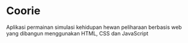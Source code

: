 # Coorie
Aplikasi permainan simulasi kehidupan hewan peliharaan  berbasis web yang dibangun menggunakan HTML, CSS dan JavaScript
